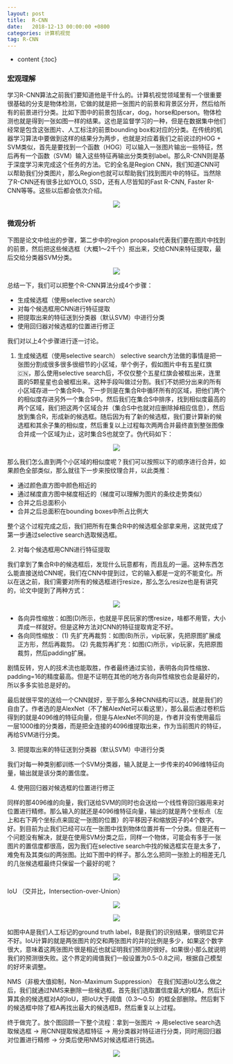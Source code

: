 ```yaml
---
layout: post
title:  R-CNN
date:   2018-12-13 00:00:00 +0800
categories: 计算机视觉
tag: R-CNN
---
```


* content
{:toc}


### 宏观理解

学习R-CNN算法之前我们要知道他是干什么的。计算机视觉领域里有一个很重要很基础的分支是物体检测，它做的就是把一张图片的前景和背景区分开，然后给所有的前景进行分类。比如下图中的前景包括car，dog，horse和person。物体检测也就是得到一张如图一样的结果。这也是监督学习的一种，但是在数据集中他们经常是包含这张图片、人工标注的前景bounding box和对应的分类。在传统的机器学习算法中要做到这样的结果分为两步，也就是对应着我们之前说过的HOG + SVM类似，首先是要找到一个函数（HOG）可以输入一张图片输出一些特征，然后再有一个函数（SVM）输入这些特征再输出分类类别label。那么R-CNN则是基于深度学习来完成这个任务的方法。它的全名是Region CNN，我们知道CNN可以帮助我们分类图片，那么Region也就可以帮助我们找到图片中的特征。当然除了R-CNN还有很多比如YOLO, SSD，还有人尽皆知的Fast R-CNN, Faster R-CNN等等。这些以后都会依次介绍。

<p align="center"> 
  <img src="/imgs/rcnn/1.png">
</p>

### 微观分析
下图是论文中给出的步骤，第二步中的region proposals代表我们要在图片中找到的前景，然后把这些候选框（大概1～2千个）抠出来，交给CNN来特征提取，最后交给分类器SVM分类。

<p align="center"> 
  <img src="/imgs/rcnn/2.jpeg">
</p>

总结一下，我们可以把整个R-CNN算法分成4个步骤：

- 生成候选框（使用selective search）
- 对每个候选框用CNN进行特征提取
- 把提取出来的特征送到分类器（默认SVM）中进行分类
- 使用回归器对候选框的位置进行修正

我们对以上4个步骤进行逐一讨论。

1. 生成候选框（使用selective search）
selective search方法做的事情是把一张图分割成很多很多很细节的小区域，举个例子，假如图片中有五星红旗🇨🇳，那么使用selective search后，不仅仅整个五星红旗会被框出来，连里面的5颗星星也会被框出来。这种手段叫做过分割。我们不妨把分出来的所有小区域存进一个集合R中。下一步则是在集合R中循环所有的区域，把他们两个的相似度存进另外一个集合S中。然后我们在集合S中排序，找到相似度最高的两个区域，我们把这两个区域合并（集合S中也就对应删除掉相应信息），然后放到集合R，形成新的候选框。随后因为有了新的候选框，我们要计算新的候选框和其余子集的相似度，然后重复以上过程每次两两合并最终直到整张图像合并成一个区域为止，这时集合S也就空了。伪代码如下：

<p align="center"> 
  <img src="/imgs/rcnn/3.jpeg">
</p>


那么我们怎么直到两个小区域的相似度呢？我们可以按照以下的顺序进行合并，如果颜色全部类似，那么就往下一步来按纹理合并，以此类推：

- 通过颜色直方图中颜色相近的
- 通过梯度直方图中梯度相近的（梯度可以理解为图片的条纹走势类似）
- 合并之后总面积小
- 合并之后总面积在bounding boxes中所占比例大

整个这个过程完成之后，我们把所有在集合R中的候选框全部拿来用，这就完成了第一步通过selective search选取候选框。

2. 对每个候选框用CNN进行特征提取

我们拿到了集合R中的候选框后，发现什么玩意都有，而且乱的一逼。这种东西怎么能直接送给CNN呢，我们在CNN中提到过，它的输入都是一定的不能变化。所以在送之前，我们需要对所有的候选框进行resize，那么怎么resize也是有讲究的，论文中提到了两种方式：

<p align="center"> 
  <img src="/imgs/rcnn/4.png">
</p>


- 各向异性缩放：如图(D)所示，也就是平民玩家的愣resize，啥都不用管，大小弄成一样就好。但是这种方法对CNN的特征提取肯定不好。
- 各向同性缩放：
(1) 先扩充再裁剪：如图(B)所示，vip玩家，先把原图扩展成正方形，然后再裁剪。
(2) 先裁剪再扩充：如图(C)所示，vip玩家，先把原图裁剪，然后padding扩展。

剧情反转，穷人的技术流也能取胜，作者最终通过实验，表明各向异性缩放、padding=16的精度最高。但是不证明在其他的地方各向异性缩放也会是最好的，所以多多实验总是好的。

最后就很平常的送给一个CNN就好，至于那么多种CNN结构可以选，就是我们的自由了。作者选的是AlexNet（不了解AlexNet可以看这里），那么最后通过卷积后得到的就是4096维的特征向量，但是与AlexNet不同的是，作者并没有使用最后一层1000维的分类器，而是把全连接的4096维提取出来，作为当前图片的特征，再给SVM进行分类。

 

3. 把提取出来的特征送到分类器（默认SVM）中进行分类

我们对每一种类别都训练一个SVM分类器，输入就是上一步传来的4096维特征向量，输出就是该分类的置信度。

 

4. 使用回归器对候选框的位置进行修正

同样的那4096维的向量，我们送给SVM的同时也会送给一个线性脊回归器用来对位置进行精修。那么输入的就还是4096维特征向量，输出的就是两个坐标点（左上和右下两个坐标点来固定一张图的位置）的平移因子和缩放因子的4个数字。
好。到目前为止我们已经可以在一张图中找到物体位置并有一个分类。但是还有一个问题没有解决，就是在使用SVM分类之后，同样一个物体，可能会有多于一张图片的置信度都很高，因为我们在selective search中找的候选框实在是太多了，难免有及其类似的两张图。比如下图中的样子。那么怎么把同一张脸上的相差无几的几张候选框最终只保留一个最好的呢？

 <p align="center"> 
  <img src="/imgs/rcnn/5.png">
</p>


IoU （交并比，Intersection-over-Union）
                   
 <p align="center"> 
  <img src="/imgs/rcnn/6.png">
</p>

 <p align="center"> 
  <img src="/imgs/rcnn/7.png">
</p>


如图中A是我们人工标记的ground truth label，B是我们的识别结果，很明显它并不好。IoU计算的就是两张图片的交和两张图片的并的比例是多少，如果这个数字很大，意味着这两张图片很是相近也就证明我们预测的很好。如果很小那么就说明我们的预测很失败。这个界定的阈值我们一般设置为0.5-0.8之间，根据自己模型的好坏来调整。

NMS（非极大值抑制，Non-Maximum Suppression）
在我们知道IoU怎么做之后，我们就通过NMS来删除一些候选框。首先我们选取置信度最大的框A，然后计算其余的候选框对A的IoU，把IoU大于阈值（0.3～0.5）的框全部删除。然后剩下的候选框中除了框A再找出最大的候选框B，然后重复以上过程。

终于做完了。放个图回顾一下整个流程：拿到一张图片 -> 用selective search选取候选框 -> 用CNN提取候选框特征 -> 用分类器对特征进行分类，同时用回归器对位置进行精修 -> 分类后使用NMS对候选框进行挑选。

 <p align="center"> 
  <img src="/imgs/rcnn/8.png">
</p>

